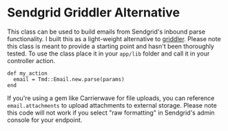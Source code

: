 # Sendgrid Griddler Alternative

This class can be used to build emails from Sendgrid's inbound parse functionality. I built this as a light-weight alternative to [griddler](https://github.com/thoughtbot/griddler). Please note this class is meant to provide a starting point and hasn't been thoroughly tested. To use the class place it in your `app/lib` folder and call it in your controller action.

    def my_action
      email = Tmd::Email.new.parse(params)
    end  

If you're using a gem like Carrierwave for file uploads, you can reference `email.attachments` to upload attachments to external storage. Please note this code will not work if you select "raw formatting" in Sendgrid's admin console for your endpoint.

